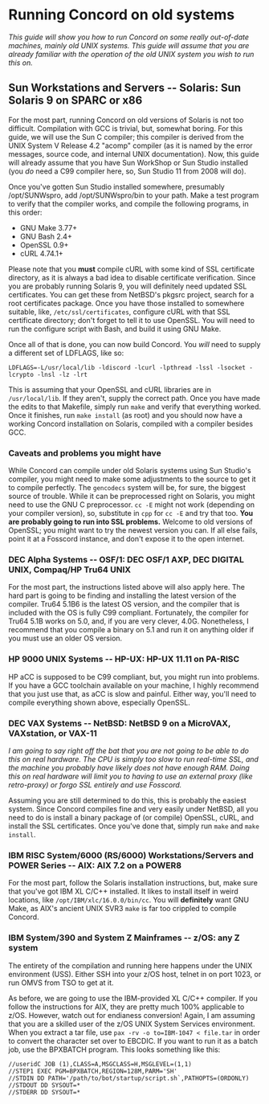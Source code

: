 # Running Concord on old systems

*This guide will show you how to run Concord on some really out-of-date machines, mainly old UNIX systems. This guide will assume
that you are already familiar with the operation of the old UNIX system you wish to run this on.*

## Sun Workstations and Servers -- Solaris: Sun Solaris 9 on SPARC or x86

For the most part, running Concord on old versions of Solaris is not too difficult. Compilation with GCC is trivial, but, somewhat
boring. For this guide, we will use the Sun C compiler; this compiler is derived from the UNIX System V Release 4.2 "acomp" compiler
(as it is named by the error messages, source code, and internal UNIX documentation). Now, this guide will already assume that you
have Sun WorkShop or Sun Studio installed (you *do* need a C99 compiler here, so, Sun Studio 11 from 2008 will do). 

Once you've gotten Sun Studio installed somewhere, presumably /opt/SUNWspro, add /opt/SUNWspro/bin to your path. Make a test 
program to verify that the compiler works, and compile the following programs, in this order:
- GNU Make 3.77+
- GNU Bash 2.4+
- OpenSSL 0.9+
- cURL 4.74.1+

Please note that you **must** compile cURL with some kind of SSL certificate directory, as it is always a bad idea to disable
certificate verification. Since you are probably running Solaris 9, you will definitely need updated SSL certificates. You can 
get these from NetBSD's pkgsrc project, search for a root certificates package. Once you have those installed to somewhere
suitable, like, `/etc/ssl/certificates`, configure cURL with that SSL certificate directory; don't forget to tell it to use 
OpenSSL. You will need to run the configure script with Bash, and build it using GNU Make. 

Once all of that is done, you can now build Concord. You *will* need to supply a different set of LDFLAGS, like so:
```
LDFLAGS=-L/usr/local/lib -ldiscord -lcurl -lpthread -lssl -lsocket -lcrypto -lnsl -lz -lrt
```
This is assuming that your OpenSSL and cURL libraries are in `/usr/local/lib`. If they aren't, supply the correct path. Once you
have made the edits to that Makefile, simply run `make` and verify that everything worked. Once it finishes, run `make install`
(as root) and you should now have a working Concord installation on Solaris, compiled with a compiler besides GCC. 

### Caveats and problems you might have

While Concord can compile under old Solaris systems using Sun Studio's compiler, you might need to make some adjustments to the 
source to get it to compile perfectly. The `gencodecs` system will be, for sure, the biggest source of trouble. While it can be
preprocessed right on Solaris, you might need to use the GNU C preprocessor. `cc -E` might not work (depending on your compiler
version), so, substitute in `cpp` for `cc -E` and try that too. **You are probably going to run into SSL problems.** Welcome to
old versions of OpenSSL; you might want to try the newest version you can. If all else fails, point it at a Fosscord instance, and
don't expose it to the open internet.



### DEC Alpha Systems -- OSF/1: DEC OSF/1 AXP, DEC DIGITAL UNIX, Compaq/HP Tru64 UNIX
For the most part, the instructions listed above will also apply here. The hard part is going to be finding and installing the
latest version of the compiler. Tru64 5.1B6 is the latest OS version, and the compiler that is included with the OS is fully
C99 compliant. Fortunately, the compiler for Tru64 5.1B works on 5.0, and, if you are very clever, 4.0G. Nonetheless, I recommend
that you compile a binary on 5.1 and run it on anything older if you must use an older OS version. 



### HP 9000 UNIX Systems -- HP-UX: HP-UX 11.11 on PA-RISC
HP aCC is supposed to be C99 compliant, but, you might run into problems. If you have a GCC toolchain available on your machine,
I highly recommend that you just use that, as aCC is slow and painful. Either way, you'll need to compile everything shown above,
especially OpenSSL.


### DEC VAX Systems -- NetBSD: NetBSD 9 on a MicroVAX, VAXstation, or VAX-11
*I am going to say right off the bat that you are not going to be able to do this on real hardware. The CPU is simply too slow
to run real-time SSL, and the machine you probably have likely does not have enough RAM. Doing this on real hardware will limit
you to having to use an external proxy (like retro-proxy) or forgo SSL entirely and use Fosscord.*

Assuming you are still determined to do this, this is probably the easiest system. Since Concord compiles fine and very easily
under NetBSD, all you need to do is install a binary package of (or compile) OpenSSL, cURL, and install the SSL certificates.
Once you've done that, simply run `make` and `make install`. 


### IBM RISC System/6000 (RS/6000) Workstations/Servers and POWER Series -- AIX: AIX 7.2 on a POWER8
For the most part, follow the Solaris installation instructions, but, make sure that you've got IBM XL C/C++ installed. It likes
to install itself in weird locations, like `/opt/IBM/xlc/16.0.0/bin/cc`. You will **definitely** want GNU Make, as AIX's ancient
UNIX SVR3 `make` is far too crippled to compile Concord. 


### IBM System/390 and System Z Mainframes -- z/OS: any Z system
The entirety of the compilation and running here happens under the UNIX environment (USS). Either SSH into your z/OS host, telnet
in on port 1023, or run OMVS from TSO to get at it.

As before, we are going to use the IBM-provided XL C/C++ compiler. If you follow the instructions for AIX, they are pretty much
100% applicable to z/OS. However, watch out for endianess conversion! Again, I am assuming that you are a skilled user of the 
z/OS UNIX System Services environment. When you extract a tar file, use `pax -rv -o to=IBM-1047 < file.tar` in order to convert
the character set over to EBCDIC. If you want to run it as a batch job, use the BPXBATCH program. This looks something like this:
```
//useridC JOB (1),CLASS=A,MSGCLASS=H,MSGLEVEL=(1,1)
//STEP1 EXEC PGM=BPXBATCH,REGION=128M,PARM='SH'
//STDIN DD PATH='/path/to/bot/startup/script.sh`,PATHOPTS=(ORDONLY)
//STDOUT DD SYSOUT=*
//STDERR DD SYSOUT=*
```


